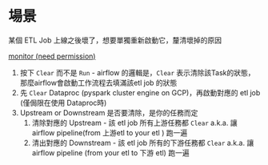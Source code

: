 # 場景

某個 ETL Job 上線之後壞了，想要單獨重新啟動它，釐清壞掉的原因

[monitor (need permission)](https://p6dfcbe3c7bc93a21-tp.appspot.com/admin/airflow/gantt?dag_id=pixlake&root=)

1. 按下 `Clear` 而不是 `Run` - airflow 的邏輯是，`Clear` 表示清除該Task的狀態，那麼airflow會啟動工作流程去填滿該etl job 的狀態
2. 先 `Clear` Dataproc (pyspark cluster engine on GCP)，再啟動對應的 etl job (僅侷限在使用 Dataproc時)
3. Upstream or Downstream 是否要清除，是你的任務而定
   1. 清除對應的 Upstream - 該 etl job 所有上游任務都 `Clear` a.k.a. 讓 airflow pipeline(from 上游etl to your etl ) 跑一遍
   2. 清出對應的 Downstream - 該 etl job 所有的下游任務都 `Clear` a.k.a. 讓 airflow pipeline (from your etl to 下游 etl) 跑一遍